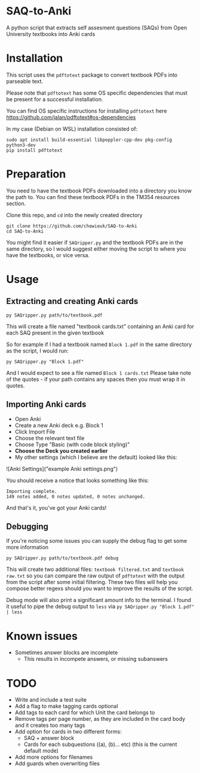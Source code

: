 # SAQ-to-Anki
A python script that extracts self assesment questions (SAQs) from Open University textbooks into Anki cards

# Installation

This script uses the `pdftotext` package to convert textbook PDFs into parseable text.

Please note that `pdftotext` has some OS specific dependencies that must be present for a successful installation.

You can find OS specific instructions for installing `pdftotext` here https://github.com/jalan/pdftotext#os-dependencies

In my case (Debian on WSL) installation consisted of:

```
sudo apt install build-essential libpoppler-cpp-dev pkg-config python3-dev
pip install pdftotext
```

# Preparation

You need to have the textbook PDFs downloaded into a directory you know the path to. You can find these textbook PDFs in the TM354 resources section.

Clone this repo, and `cd` into the newly created directory

```
git clone https://github.com/chowieuk/SAQ-to-Anki
cd SAQ-to-Anki
```

You might find it easier if `SAQripper.py` and the textbook PDFs are in the same directory, so I would suggest either moving the script to where you have the textbooks, or vice versa.

# Usage

## Extracting and creating Anki cards

`py SAQripper.py path/to/textbook.pdf`

This will create a file named "textbook cards.txt" containing an Anki card for each SAQ present in the given textbook

So for example if I had a textbook named `Block 1.pdf` in the same directory as the script, I would run:

`py SAQripper.py "Block 1.pdf"`

And I would expect to see a file named `Block 1 cards.txt`
Please take note of the quotes - if your path contains any spaces then you must wrap it in quotes.

## Importing Anki cards

- Open Anki
- Create a new Anki deck e.g. Block 1
- Click Import File
- Choose the relevant text file
- Choose Type "Basic (with code block styling)"
- **Choose the Deck you created earlier**
- My other settings (which I believe are the default) looked like this:

![Anki Settings]("example Anki settings.png")

You should receive a notice that looks something like this:

```
Importing complete.
149 notes added, 0 notes updated, 0 notes unchanged.
```

And that's it, you've got your Anki cards!

## Debugging

If you're noticing some issues you can supply the debug flag to get some more information

```
py SAQripper.py path/to/textbook.pdf debug
```

This will create two additional files: `textbook filtered.txt` and `textbook raw.txt` so you can compare the raw output of `pdftotext` with the output from the script after some initial filtering. These two files will help you compose better regexs should you want to improve the results of the script.

Debug mode will also print a significant amount info to the terminal. I found it useful to pipe the debug output to `less` via `py SAQripper.py "Block 1.pdf" | less`

# Known issues

- Sometimes answer blocks are incomplete
    - This results in incompete answers, or missing subanswers

# TODO

- Write and include a test suite
- Add a flag to make tagging cards optional
- Add tags to each card for which Unit the card belongs to
- Remove tags per page number, as they are included in the card body and it creates too many tags
- Add option for cards in two different forms:
    - SAQ + answer block
    - Cards for each subquestions ((a), (b)... etc) (this is the current default mode)
- Add more options for filenames
- Add guards when overwriting files
